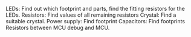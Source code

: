 LEDs: Find out which footprint and parts, find the fitting resistors for the LEDs.
Resistors: Find values of all remaining resistors
Crystal: Find a suitable crystal.
Power supply: Find footprint
Capacitors: Find footprints
Resistors between MCU debug and MCU.

